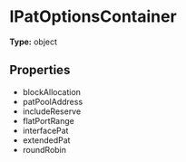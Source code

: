# IPatOptionsContainer


**Type:** object

## Properties
* blockAllocation
* patPoolAddress
* includeReserve
* flatPortRange
* interfacePat
* extendedPat
* roundRobin
